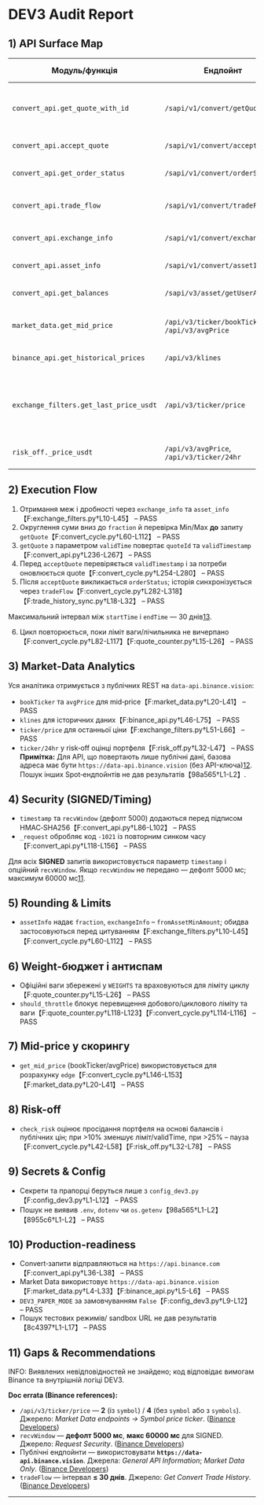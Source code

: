 # DEV3 Audit Report

## 1) API Surface Map

| Модуль/функція | Ендпойнт | Метод | Обов'язкові параметри | Вага | Док-посилання | Статус |
|----------------|----------|-------|-----------------------|------|---------------|--------|
| `convert_api.get_quote_with_id` | `/sapi/v1/convert/getQuote` | POST | `fromAsset`, `toAsset`, `fromAmount`/`toAmount`, `validTime`, `recvWindow`, `timestamp`, `signature` | 200 UID | [Send Quote][1] | PASS |
| `convert_api.accept_quote` | `/sapi/v1/convert/acceptQuote` | POST | `quoteId`, `recvWindow`, `timestamp`, `signature` | 500 UID | [Accept Quote][5] | PASS |
| `convert_api.get_order_status` | `/sapi/v1/convert/orderStatus` | GET | `orderId`/`quoteId`, `recvWindow`, `timestamp`, `signature` | 100 UID | [Order Status][6] | PASS |
| `convert_api.trade_flow` | `/sapi/v1/convert/tradeFlow` | GET | `startTime`, `endTime`, `recvWindow`, `timestamp`, `signature` | 3000 UID | [Trade History][7] | PASS |
| `convert_api.exchange_info` | `/sapi/v1/convert/exchangeInfo` | GET | `fromAsset?` | 3000 IP | [Convert Market Data][3] | PASS |
| `convert_api.asset_info` | `/sapi/v1/convert/assetInfo` | GET | `asset` | 100 IP | [Asset Precision][8] | PASS |
| `convert_api.get_balances` | `/sapi/v3/asset/getUserAsset` | POST | `needBtcValuation`, `recvWindow`, `timestamp`, `signature` | 5 IP | [User Asset][4] | PASS |
| `market_data.get_mid_price` | `/api/v3/ticker/bookTicker`, `/api/v3/avgPrice` | GET | `symbol` | 2 | [Market Data endpoints][9] | PASS |
| `binance_api.get_historical_prices` | `/api/v3/klines` | GET | `symbol`, `interval`, `limit` | 2 | [Market Data endpoints][9] | PASS |
| `exchange_filters.get_last_price_usdt` | `/api/v3/ticker/price` | GET | `symbol` | 2 (1 символ) / 4 (без symbol або з symbols) | [Market Data endpoints → Symbol price ticker][9] | PASS |
| `risk_off._price_usdt` | `/api/v3/avgPrice`, `/api/v3/ticker/24hr` | GET | `symbol` | 2 | [Market Data endpoints][9] | PASS |

## 2) Execution Flow
1. Отримання меж і дробності через `exchange_info` та `asset_info`【F:exchange_filters.py†L10-L45】 – PASS  
2. Округлення суми вниз до `fraction` й перевірка Min/Max **до** запиту `getQuote`【F:convert_cycle.py†L60-L112】 – PASS  
3. `getQuote` з параметром `validTime` повертає `quoteId` та `validTimestamp`【F:convert_api.py†L236-L267】 – PASS  
4. Перед `acceptQuote` перевіряється `validTimestamp` і за потреби оновлюється quote【F:convert_cycle.py†L254-L280】 – PASS
5. Після `acceptQuote` викликається `orderStatus`; історія синхронізується через `tradeFlow`【F:convert_cycle.py†L282-L318】【F:trade_history_sync.py†L18-L32】 – PASS

Максимальний інтервал між `startTime` і `endTime` — 30 днів[13].

6. Цикл повторюється, поки ліміт ваги/лічильника не вичерпано【F:convert_cycle.py†L82-L117】【F:quote_counter.py†L15-L26】 – PASS

## 3) Market-Data Analytics
Уся аналітика отримується з публічних REST на `data-api.binance.vision`:  
* `bookTicker` та `avgPrice` для mid‑price【F:market_data.py†L20-L41】 – PASS  
* `klines` для історичних даних【F:binance_api.py†L46-L75】 – PASS  
* `ticker/price` для останньої ціни【F:exchange_filters.py†L51-L66】 – PASS  
* `ticker/24hr` у risk‑off оцінці портфеля【F:risk_off.py†L32-L47】 – PASS
**Примітка:** Для API, що повертають лише публічні дані, базова адреса має бути `https://data-api.binance.vision` (без API-ключа)[12].
Пошук інших Spot‑ендпойнтів не дав результатів【98a565†L1-L2】.

## 4) Security (SIGNED/Timing)
* `timestamp` та `recvWindow` (дефолт 5000) додаються перед підписом HMAC‑SHA256【F:convert_api.py†L86-L102】 – PASS
* `_request` обробляє код `-1021` із повторним синком часу【F:convert_api.py†L118-L156】 – PASS

Для всіх **SIGNED** запитів використовується параметр `timestamp` і опційний `recvWindow`. Якщо `recvWindow` не передано — дефолт 5000 мс; максимум 60000 мс[11].

## 5) Rounding & Limits
* `assetInfo` надає `fraction`, `exchangeInfo` – `fromAssetMinAmount`; обидва застосовуються перед цитуванням【F:exchange_filters.py†L10-L45】【F:convert_cycle.py†L60-L112】 – PASS

## 6) Weight-бюджет і антиспам
* Офіційні ваги збережені у `WEIGHTS` та враховуються для ліміту циклу【F:quote_counter.py†L15-L26】 – PASS  
* `should_throttle` блокує перевищення добового/циклового ліміту та ваги【F:quote_counter.py†L118-L123】【F:convert_cycle.py†L114-L116】 – PASS

## 7) Mid-price у скорингу
* `get_mid_price` (bookTicker/avgPrice) використовується для розрахунку `edge`【F:convert_cycle.py†L146-L153】【F:market_data.py†L20-L41】 – PASS

## 8) Risk-off
* `check_risk` оцінює просідання портфеля на основі балансів і публічних цін; при >10% зменшує ліміт/validTime, при >25% – пауза【F:convert_cycle.py†L42-L58】【F:risk_off.py†L32-L78】 – PASS

## 9) Secrets & Config
* Секрети та прапорці беруться лише з `config_dev3.py`【F:config_dev3.py†L1-L12】 – PASS  
* Пошук не виявив `.env`, `dotenv` чи `os.getenv`【98a565†L1-L2】【8955c6†L1-L2】 – PASS

## 10) Production-readiness
* Convert‑запити відправляються на `https://api.binance.com`【F:convert_api.py†L36-L38】 – PASS  
* Market Data використовує `https://data-api.binance.vision`【F:market_data.py†L4-L33】【F:binance_api.py†L5-L6】 – PASS  
* `DEV3_PAPER_MODE` за замовчуванням `False`【F:config_dev3.py†L9-L12】 – PASS  
* Пошук тестових режимів/ sandbox URL не дав результатів【8c4397†L1-L17】 – PASS

## 11) Gaps & Recommendations
INFO: Виявлених невідповідностей не знайдено; код відповідає вимогам Binance та внутрішній логіці DEV3.

**Doc errata (Binance references):**

* `/api/v3/ticker/price` — **2** (із `symbol`) / **4** (без `symbol` або з `symbols`). Джерело: *Market Data endpoints → Symbol price ticker*. ([Binance Developers][10])
* `recvWindow` — **дефолт 5000 мс**, **макс 60000 мс** для SIGNED. Джерело: *Request Security*. ([Binance Developers][11])
* Публічні ендпойнти — використовувати **`https://data-api.binance.vision`**. Джерела: *General API Information*; *Market Data Only*. ([Binance Developers][12])
* `tradeFlow` — інтервал **≤ 30 днів**. Джерело: *Get Convert Trade History*. ([Binance Developers][13])

---
[1]: https://developers.binance.com/docs/convert/trade?utm_source=chatgpt.com
[2]: https://developers.binance.com/docs/binance-spot-api-docs/rest-api?utm_source=chatgpt.com
[3]: https://developers.binance.com/docs/convert/market-data?utm_source=chatgpt.com
[4]: https://developers.binance.com/docs/wallet/asset/user-assets?utm_source=chatgpt.com
[5]: https://developers.binance.com/docs/convert/trade/Accept-Quote?utm_source=chatgpt.com
[6]: https://developers.binance.com/docs/convert/trade/Order-Status?utm_source=chatgpt.com
[7]: https://developers.binance.com/docs/convert/trade/Get-Convert-Trade-History?utm_source=chatgpt.com
[8]: https://developers.binance.com/docs/convert/market-data/Query-order-quantity-precision-per-asset?utm_source=chatgpt.com
[9]: https://developers.binance.com/docs/binance-spot-api-docs/rest-api/market-data-endpoints?utm_source=chatgpt.com
[10]: https://developers.binance.com/docs/binance-spot-api-docs/rest-api/market-data-endpoints?utm_source=chatgpt.com
[11]: https://developers.binance.com/docs/binance-spot-api-docs/rest-api/request-security?utm_source=chatgpt.com
[12]: https://developers.binance.com/docs/binance-spot-api-docs/rest-api?utm_source=chatgpt.com
[13]: https://developers.binance.com/docs/convert/trade/Get-Convert-Trade-History?utm_source=chatgpt.com
